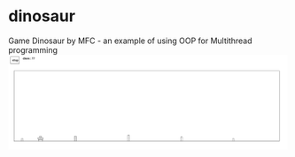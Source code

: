 # dinosaur
Game Dinosaur by MFC - an example of using OOP for Multithread programming
![Screenshot](dinosaur.png)
